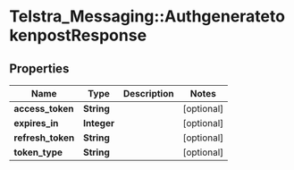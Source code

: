 # Telstra_Messaging::AuthgeneratetokenpostResponse

## Properties
Name | Type | Description | Notes
------------ | ------------- | ------------- | -------------
**access_token** | **String** |  | [optional] 
**expires_in** | **Integer** |  | [optional] 
**refresh_token** | **String** |  | [optional] 
**token_type** | **String** |  | [optional] 


